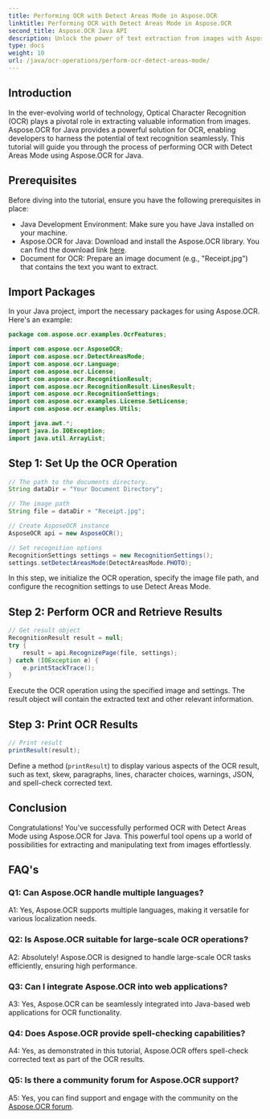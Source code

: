 ```yaml
---
title: Performing OCR with Detect Areas Mode in Aspose.OCR
linktitle: Performing OCR with Detect Areas Mode in Aspose.OCR
second_title: Aspose.OCR Java API
description: Unlock the power of text extraction from images with Aspose.OCR for Java. A comprehensive tutorial on OCR with Detect Areas Mode.
type: docs
weight: 10
url: /java/ocr-operations/perform-ocr-detect-areas-mode/
---
```

## Introduction

In the ever-evolving world of technology, Optical Character Recognition (OCR) plays a pivotal role in extracting valuable information from images. Aspose.OCR for Java provides a powerful solution for OCR, enabling developers to harness the potential of text recognition seamlessly. This tutorial will guide you through the process of performing OCR with Detect Areas Mode using Aspose.OCR for Java.

## Prerequisites

Before diving into the tutorial, ensure you have the following prerequisites in place:

- Java Development Environment: Make sure you have Java installed on your machine.
- Aspose.OCR for Java: Download and install the Aspose.OCR library. You can find the download link [here](https://releases.aspose.com/ocr/java/).
- Document for OCR: Prepare an image document (e.g., "Receipt.jpg") that contains the text you want to extract.

## Import Packages

In your Java project, import the necessary packages for using Aspose.OCR. Here's an example:

```java
package com.aspose.ocr.examples.OcrFeatures;

import com.aspose.ocr.AsposeOCR;
import com.aspose.ocr.DetectAreasMode;
import com.aspose.ocr.Language;
import com.aspose.ocr.License;
import com.aspose.ocr.RecognitionResult;
import com.aspose.ocr.RecognitionResult.LinesResult;
import com.aspose.ocr.RecognitionSettings;
import com.aspose.ocr.examples.License.SetLicense;
import com.aspose.ocr.examples.Utils;

import java.awt.*;
import java.io.IOException;
import java.util.ArrayList;
```

## Step 1: Set Up the OCR Operation

```java
// The path to the documents directory.
String dataDir = "Your Document Directory";

// The image path
String file = dataDir + "Receipt.jpg";

// Create AsposeOCR instance
AsposeOCR api = new AsposeOCR();

// Set recognition options
RecognitionSettings settings = new RecognitionSettings();
settings.setDetectAreasMode(DetectAreasMode.PHOTO);
```

In this step, we initialize the OCR operation, specify the image file path, and configure the recognition settings to use Detect Areas Mode.

## Step 2: Perform OCR and Retrieve Results

```java
// Get result object
RecognitionResult result = null;
try {
    result = api.RecognizePage(file, settings);
} catch (IOException e) {
    e.printStackTrace();
}
```

Execute the OCR operation using the specified image and settings. The result object will contain the extracted text and other relevant information.

## Step 3: Print OCR Results

```java
// Print result
printResult(result);
```

Define a method (`printResult`) to display various aspects of the OCR result, such as text, skew, paragraphs, lines, character choices, warnings, JSON, and spell-check corrected text.

## Conclusion

Congratulations! You've successfully performed OCR with Detect Areas Mode using Aspose.OCR for Java. This powerful tool opens up a world of possibilities for extracting and manipulating text from images effortlessly.

## FAQ's

### Q1: Can Aspose.OCR handle multiple languages?

A1: Yes, Aspose.OCR supports multiple languages, making it versatile for various localization needs.

### Q2: Is Aspose.OCR suitable for large-scale OCR operations?

A2: Absolutely! Aspose.OCR is designed to handle large-scale OCR tasks efficiently, ensuring high performance.

### Q3: Can I integrate Aspose.OCR into web applications?

A3: Yes, Aspose.OCR can be seamlessly integrated into Java-based web applications for OCR functionality.

### Q4: Does Aspose.OCR provide spell-checking capabilities?

A4: Yes, as demonstrated in this tutorial, Aspose.OCR offers spell-check corrected text as part of the OCR results.

### Q5: Is there a community forum for Aspose.OCR support?

A5: Yes, you can find support and engage with the community on the [Aspose.OCR forum](https://forum.aspose.com/c/ocr/16).
